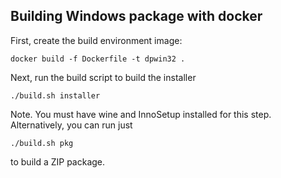 Building Windows package with docker
------------------------------------

First, create the build environment image:

    docker build -f Dockerfile -t dpwin32 .

Next, run the build script to build the installer

	./build.sh installer

Note. You must have wine and InnoSetup installed for this step.
Alternatively, you can run just

    ./build.sh pkg

to build a ZIP package.

